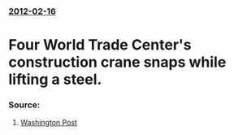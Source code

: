 ### [2012-02-16](/news/2012/02/16/index.md)

# Four World Trade Center's construction crane snaps while lifting a steel. 




### Source:

1. [Washington Post](http://www.washingtonpost.com/national/crane-drops-metal-beams-at-world-trade-center-site-damaging-construction-vehicle/2012/02/16/gIQAAr4pHR_story.html)
